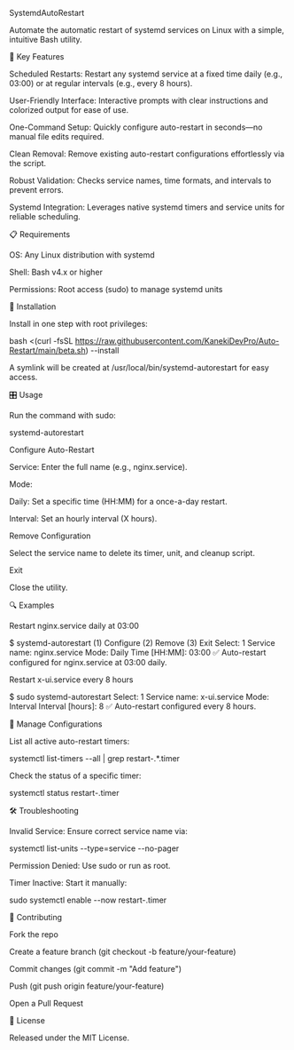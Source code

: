SystemdAutoRestart

Automate the automatic restart of systemd services on Linux with a simple, intuitive Bash utility.

🌟 Key Features

Scheduled Restarts: Restart any systemd service at a fixed time daily (e.g., 03:00) or at regular intervals (e.g., every 8 hours).

User-Friendly Interface: Interactive prompts with clear instructions and colorized output for ease of use.

One-Command Setup: Quickly configure auto-restart in seconds—no manual file edits required.

Clean Removal: Remove existing auto-restart configurations effortlessly via the script.

Robust Validation: Checks service names, time formats, and intervals to prevent errors.

Systemd Integration: Leverages native systemd timers and service units for reliable scheduling.

📋 Requirements

OS: Any Linux distribution with systemd

Shell: Bash v4.x or higher

Permissions: Root access (sudo) to manage systemd units

🚀 Installation

Install in one step with root privileges:

bash <(curl -fsSL https://raw.githubusercontent.com/KanekiDevPro/Auto-Restart/main/beta.sh) --install

A symlink will be created at /usr/local/bin/systemd-autorestart for easy access.

🎛️ Usage

Run the command with sudo:

systemd-autorestart

Configure Auto-Restart

Service: Enter the full name (e.g., nginx.service).

Mode:

Daily: Set a specific time (HH:MM) for a once-a-day restart.

Interval: Set an hourly interval (X hours).

Remove Configuration

Select the service name to delete its timer, unit, and cleanup script.

Exit

Close the utility.

🔍 Examples

Restart nginx.service daily at 03:00

$ systemd-autorestart
(1) Configure  (2) Remove  (3) Exit
Select: 1
Service name: nginx.service
Mode: Daily
Time [HH:MM]: 03:00
✅ Auto-restart configured for nginx.service at 03:00 daily.

Restart x-ui.service every 8 hours

$ sudo systemd-autorestart
Select: 1
Service name: x-ui.service
Mode: Interval
Interval [hours]: 8
✅ Auto-restart configured every 8 hours.

🔧 Manage Configurations

List all active auto-restart timers:

systemctl list-timers --all | grep restart-.*\.timer

Check the status of a specific timer:

systemctl status restart-<service-name>.timer

🛠 Troubleshooting

Invalid Service: Ensure correct service name via:

systemctl list-units --type=service --no-pager

Permission Denied: Use sudo or run as root.

Timer Inactive: Start it manually:

sudo systemctl enable --now restart-<service-name>.timer

🤝 Contributing

Fork the repo

Create a feature branch (git checkout -b feature/your-feature)

Commit changes (git commit -m "Add feature")

Push (git push origin feature/your-feature)

Open a Pull Request

📄 License

Released under the MIT License.
